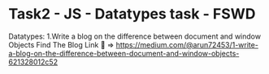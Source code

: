 # Task2 - JS - Datatypes task - FSWD
Datatypes:
1.Write a blog on the difference between document and window Objects
Find The Blog Link :link: => https://medium.com/@arun72453/1-write-a-blog-on-the-difference-between-document-and-window-objects-621328012c52

